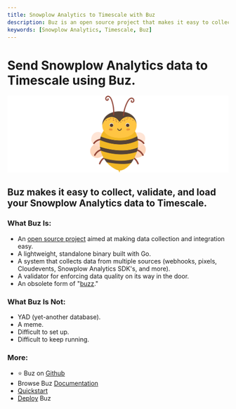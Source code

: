 ```yaml
---
title: Snowplow Analytics to Timescale with Buz
description: Buz is an open source project that makes it easy to collect, validate, and load Snowplow Analytics data to Timescale.
keywords: [Snowplow Analytics, Timescale, Buz]
---
```


# Send Snowplow Analytics data to Timescale using Buz.

![buzz](../../../static/img/buzz.png)


## Buz makes it easy to collect, validate, and load your Snowplow Analytics data to Timescale.


### What Buz Is:

- An [open source project](https://github.com/silverton-io/buz) aimed at making data collection and integration easy.
- A lightweight, standalone binary built with Go.
- A system that collects data from multiple sources (webhooks, pixels, Cloudevents, Snowplow Analytics SDK's, and more).
- A validator for enforcing data quality on its way in the door.
- An obsolete form of "[buzz](https://www.merriam-webster.com/dictionary/buzz)."


### What Buz Is Not:

- YAD (yet-another database).
- A meme.
- Difficult to set up.
- Difficult to keep running.


### More:
- ⭐ Buz on [Github](https://github.com/silverton-io/buz)
- Browse Buz [Documentation](/)
- [Quickstart](/examples/quickstart)
- [Deploy](/category/deploying-buz) Buz
